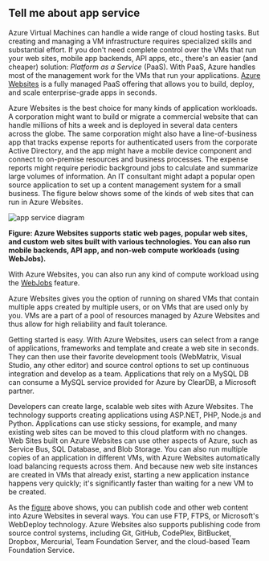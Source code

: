 <a name="tellmeas"></a>
## Tell me about app service

Azure Virtual Machines can handle a wide range of cloud hosting tasks. But creating and managing a VM infrastructure requires specialized skills and substantial effort. If you don't need complete control over the VMs that run your web sites, mobile app backends, API apps, etc., there's an easier (and cheaper) solution: *Platform as a Service* (PaaS). With PaaS, Azure handles most of the management work for the VMs that run your applications. [Azure <!-- deleted by customization Websites](/documentation/services/web-sites) --><!-- keep by customization: begin --> Websites](/documentation/articles//app-service/app-service-value-prop-what-is) <!-- keep by customization: end --> is a fully managed PaaS offering that allows you to build, deploy, and scale enterprise-grade apps in seconds.

Azure Websites is the best choice for many kinds of application workloads. A corporation might want to build or migrate a commercial website that can handle millions of hits a week and is deployed in several data centers across the globe. The same corporation might also have a line-of-business app that tracks expense reports for authenticated users from the corporate Active Directory, and the app might have a mobile device component and connect to on-premise resources and business processes. The expense reports might require periodic background jobs to calculate and summarize large volumes of information. An IT consultant might adapt a popular open source application to set up a content management system for a small business. The figure below shows some of the kinds of web sites that can run in Azure Websites.

<a name="appservice_diagram"></a>
![app service diagram](./media/app-service-choose-me-content/diagram.png)
 
**Figure: Azure Websites supports static web pages, popular web sites, and custom web sites built with various technologies. You can also run mobile backends, API app, and non-web compute workloads (using WebJobs).** 

With Azure Websites, you can also run any kind of compute workload using the <!-- deleted by customization [WebJobs](/documentation/articles/websites-webjobs-resources) --><!-- keep by customization: begin --> [WebJobs](/documentation/articles//app-service-web/websites-webjobs-resources) <!-- keep by customization: end --> feature.

Azure Websites gives you the option of running on shared VMs that contain multiple apps created by multiple users, or on VMs that are used only by you. VMs are a part of a pool of resources managed by Azure Websites and thus allow for high reliability and fault tolerance.

Getting started is easy. With Azure Websites, users can select from a range of applications, frameworks and template and create a web site in seconds. They can then use their favorite development tools (WebMatrix, Visual Studio, any other editor) and source control options to set up continuous integration and develop as a team. Applications that rely on a MySQL DB can consume a MySQL service provided for Azure by ClearDB, a Microsoft partner.

Developers can create large, scalable web sites with Azure Websites. The technology supports creating applications using ASP.NET, PHP, Node.js and Python. Applications can use sticky sessions, for example, and many existing web sites can be moved to this cloud platform with no changes. <!-- deleted by customization web sites --><!-- keep by customization: begin --> Web Sites <!-- keep by customization: end --> built on Azure Websites can use other aspects of Azure, such as Service Bus, SQL Database, and Blob Storage. You can also run multiple copies of an application in different VMs, with Azure Websites automatically load balancing requests across them. And because new web site instances are created in VMs that already exist, starting a new application instance happens very quickly; it's significantly faster than waiting for a new VM to be created.

As the [figure](#appservice_diagram) above shows, you can publish code and other web content into Azure Websites in several ways. You can use FTP, FTPS, or Microsoft's WebDeploy technology. Azure Websites also supports publishing code from source control systems, including Git, GitHub, CodePlex, BitBucket, Dropbox, Mercurial, Team Foundation Server, and the cloud-based Team Foundation Service.
